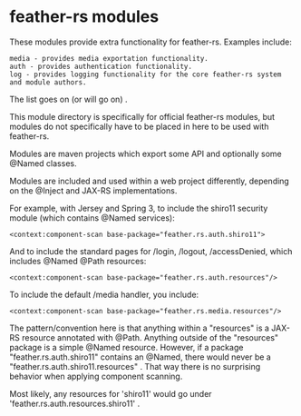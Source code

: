 # feather-rs modules #

These modules provide extra functionality for
feather-rs. Examples include:

	media - provides media exportation functionality.
	auth - provides authentication functionality.
	log - provides logging functionality for the core feather-rs system and module authors.  

The list goes on (or will go on) .

This module directory is specifically for official feather-rs modules, but
modules do not specifically have to be placed in here to be used with feather-rs.

Modules are maven projects which export some API and optionally some @Named classes.

Modules are included and used within a web project differently, depending on the @Inject and JAX-RS implementations.

For example, with Jersey and Spring 3, to include the shiro11 security module
 (which contains @Named services):

    <context:component-scan base-package="feather.rs.auth.shiro11">

And to include the standard pages for /login, /logout, /accessDenied, which
includes @Named @Path resources:
    
    <context:component-scan base-package="feather.rs.auth.resources"/>

To include the default /media handler, you include:

    <context:component-scan base-package="feather.rs.media.resources"/>

The pattern/convention here is that anything within a "resources"
is a JAX-RS resource annotated with @Path. Anything outside of the
"resources" package is a simple @Named resource. However, if 
a package "feather.rs.auth.shiro11" contains an @Named, there would
never be a "feather.rs.auth.shiro11.resources" . That way
there is no surprising behavior when applying component scanning.

Most likely, any resources for 'shiro11' would go under 'feather.rs.auth.resources.shiro11' .

